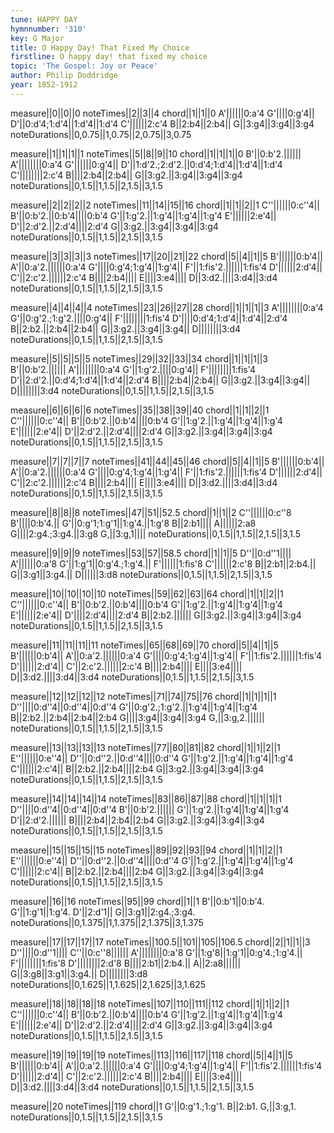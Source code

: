 ```yaml
---
tune: HAPPY DAY
hymnnumber: '310'
key: G Major
title: O Happy Day! That Fixed My Choice
firstline: O happy day! that fixed my choice
topic: 'The Gospel: Joy or Peace'
author: Philip Doddridge
year: 1852-1912
---
```

measure||0||0||0
noteTimes||2||3||4
chord||1||1||0
A'||||||0:a'4
G'||||0:g'4||
D'||0:d'4;1:d'4||1:d'4||1:d'4
C'||||||2:c'4
B||2:b4||2:b4||
G||3:g4||3:g4||3:g4
noteDurations||0,0.75||1,0.75||2,0.75||3,0.75

measure||1||1||1||1
noteTimes||5||8||9||10
chord||1||1||1||0
B'||0:b'2.||||||
A'||||||||0:a'4
G'||||||0:g'4||
D'||1:d'2.;2:d'2.||0:d'4;1:d'4||1:d'4||1:d'4
C'||||||||2:c'4
B||||2:b4||2:b4||
G||3:g2.||3:g4||3:g4||3:g4
noteDurations||0,1.5||1,1.5||2,1.5||3,1.5

measure||2||2||2||2
noteTimes||11||14||15||16
chord||1||1||2||1
C''||||||0:c''4||
B'||0:b'2.||0:b'4||||0:b'4
G'||1:g'2.||1:g'4||1:g'4||1:g'4
E'||||||2:e'4||
D'||2:d'2.||2:d'4||||2:d'4
G||3:g2.||3:g4||3:g4||3:g4
noteDurations||0,1.5||1,1.5||2,1.5||3,1.5

measure||3||3||3||3
noteTimes||17||20||21||22
chord||5||4||1||5
B'||||||0:b'4||
A'||0:a'2.||||||0:a'4
G'||||0:g'4;1:g'4||1:g'4||
F'||1:fis'2.||||||1:fis'4
D'||||||2:d'4||
C'||2:c'2.||||||2:c'4
B||||2:b4||||
E||||3:e4||||
D||3:d2.||||3:d4||3:d4
noteDurations||0,1.5||1,1.5||2,1.5||3,1.5

measure||4||4||4||4
noteTimes||23||26||27||28
chord||1||1||1||3
A'||||||||0:a'4
G'||0:g'2.;1:g'2.||||0:g'4||
F'||||||||1:fis'4
D'||||0:d'4;1:d'4||1:d'4||2:d'4
B||2:b2.||2:b4||2:b4||
G||3:g2.||3:g4||3:g4||
D||||||||3:d4
noteDurations||0,1.5||1,1.5||2,1.5||3,1.5

measure||5||5||5||5
noteTimes||29||32||33||34
chord||1||1||1||3
B'||0:b'2.||||||
A'||||||||0:a'4
G'||1:g'2.||||0:g'4||
F'||||||||1:fis'4
D'||2:d'2.||0:d'4;1:d'4||1:d'4||2:d'4
B||||2:b4||2:b4||
G||3:g2.||3:g4||3:g4||
D||||||||3:d4
noteDurations||0,1.5||1,1.5||2,1.5||3,1.5

measure||6||6||6||6
noteTimes||35||38||39||40
chord||1||1||2||1
C''||||||0:c''4||
B'||0:b'2.||0:b'4||||0:b'4
G'||1:g'2.||1:g'4||1:g'4||1:g'4
E'||||||2:e'4||
D'||2:d'2.||2:d'4||||2:d'4
G||3:g2.||3:g4||3:g4||3:g4
noteDurations||0,1.5||1,1.5||2,1.5||3,1.5

measure||7||7||7||7
noteTimes||41||44||45||46
chord||5||4||1||5
B'||||||0:b'4||
A'||0:a'2.||||||0:a'4
G'||||0:g'4;1:g'4||1:g'4||
F'||1:fis'2.||||||1:fis'4
D'||||||2:d'4||
C'||2:c'2.||||||2:c'4
B||||2:b4||||
E||||3:e4||||
D||3:d2.||||3:d4||3:d4
noteDurations||0,1.5||1,1.5||2,1.5||3,1.5

measure||8||8||8
noteTimes||47||51||52.5
chord||1||1||2
C''||||||0:c''8
B'||||0:b'4.||
G'||0:g'1;1:g'1||1:g'4.||1:g'8
B||2:b1||||
A||||||2:a8
G||||2:g4.;3:g4.||3:g8
G,||3:g,1||||
noteDurations||0,1.5||1,1.5||2,1.5||3,1.5

measure||9||9||9
noteTimes||53||57||58.5
chord||1||1||5
D''||0:d''1||||
A'||||||0:a'8
G'||1:g'1||0:g'4.;1:g'4.||
F'||||||1:fis'8
C'||||||2:c'8
B||2:b1||2:b4.||
G||3:g1||3:g4.||
D||||||3:d8
noteDurations||0,1.5||1,1.5||2,1.5||3,1.5

measure||10||10||10||10
noteTimes||59||62||63||64
chord||1||1||2||1
C''||||||0:c''4||
B'||0:b'2.||0:b'4||||0:b'4
G'||1:g'2.||1:g'4||1:g'4||1:g'4
E'||||||2:e'4||
D'||||2:d'4||||2:d'4
B||2:b2.||||||
G||3:g2.||3:g4||3:g4||3:g4
noteDurations||0,1.5||1,1.5||2,1.5||3,1.5

measure||11||11||11||11
noteTimes||65||68||69||70
chord||5||4||1||5
B'||||||0:b'4||
A'||0:a'2.||||||0:a'4
G'||||0:g'4;1:g'4||1:g'4||
F'||1:fis'2.||||||1:fis'4
D'||||||2:d'4||
C'||2:c'2.||||||2:c'4
B||||2:b4||||
E||||3:e4||||
D||3:d2.||||3:d4||3:d4
noteDurations||0,1.5||1,1.5||2,1.5||3,1.5

measure||12||12||12||12
noteTimes||71||74||75||76
chord||1||1||1||1
D''||||0:d''4||0:d''4||0:d''4
G'||0:g'2.;1:g'2.||1:g'4||1:g'4||1:g'4
B||2:b2.||2:b4||2:b4||2:b4
G||||3:g4||3:g4||3:g4
G,||3:g,2.||||||
noteDurations||0,1.5||1,1.5||2,1.5||3,1.5

measure||13||13||13||13
noteTimes||77||80||81||82
chord||1||1||2||1
E''||||||0:e''4||
D''||0:d''2.||0:d''4||||0:d''4
G'||1:g'2.||1:g'4||1:g'4||1:g'4
C'||||||2:c'4||
B||2:b2.||2:b4||||2:b4
G||3:g2.||3:g4||3:g4||3:g4
noteDurations||0,1.5||1,1.5||2,1.5||3,1.5

measure||14||14||14||14
noteTimes||83||86||87||88
chord||1||1||1||1
D''||||0:d''4||0:d''4||0:d''4
B'||0:b'2.||||||
G'||1:g'2.||1:g'4||1:g'4||1:g'4
D'||2:d'2.||||||
B||||2:b4||2:b4||2:b4
G||3:g2.||3:g4||3:g4||3:g4
noteDurations||0,1.5||1,1.5||2,1.5||3,1.5

measure||15||15||15||15
noteTimes||89||92||93||94
chord||1||1||2||1
E''||||||0:e''4||
D''||0:d''2.||0:d''4||||0:d''4
G'||1:g'2.||1:g'4||1:g'4||1:g'4
C'||||||2:c'4||
B||2:b2.||2:b4||||2:b4
G||3:g2.||3:g4||3:g4||3:g4
noteDurations||0,1.5||1,1.5||2,1.5||3,1.5

measure||16||16
noteTimes||95||99
chord||1||1
B'||0:b'1||0:b'4.
G'||1:g'1||1:g'4.
D'||2:d'1||
G||3:g1||2:g4.;3:g4.
noteDurations||0,1.375||1,1.375||2,1.375||3,1.375

measure||17||17||17||17
noteTimes||100.5||101||105||106.5
chord||2||1||1||3
D''||||0:d''1||||
C''||0:c''8||||||
A'||||||||0:a'8
G'||1:g'8||1:g'1||0:g'4.;1:g'4.||
F'||||||||1:fis'8
D'||||||||2:d'8
B||||2:b1||2:b4.||
A||2:a8||||||
G||3:g8||3:g1||3:g4.||
D||||||||3:d8
noteDurations||0,1.625||1,1.625||2,1.625||3,1.625

measure||18||18||18||18
noteTimes||107||110||111||112
chord||1||1||2||1
C''||||||0:c''4||
B'||0:b'2.||0:b'4||||0:b'4
G'||1:g'2.||1:g'4||1:g'4||1:g'4
E'||||||2:e'4||
D'||2:d'2.||2:d'4||||2:d'4
G||3:g2.||3:g4||3:g4||3:g4
noteDurations||0,1.5||1,1.5||2,1.5||3,1.5

measure||19||19||19||19
noteTimes||113||116||117||118
chord||5||4||1||5
B'||||||0:b'4||
A'||0:a'2.||||||0:a'4
G'||||0:g'4;1:g'4||1:g'4||
F'||1:fis'2.||||||1:fis'4
D'||||||2:d'4||
C'||2:c'2.||||||2:c'4
B||||2:b4||||
E||||3:e4||||
D||3:d2.||||3:d4||3:d4
noteDurations||0,1.5||1,1.5||2,1.5||3,1.5

measure||20
noteTimes||119
chord||1
G'||0:g'1.;1:g'1.
B||2:b1.
G,||3:g,1.
noteDurations||0,1.5||1,1.5||2,1.5||3,1.5

